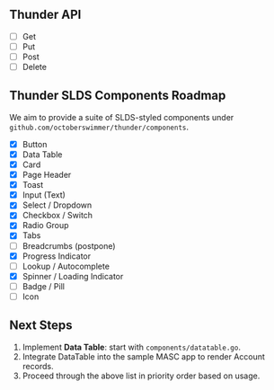 ## Thunder API

* [ ] Get
* [ ] Put
* [ ] Post
* [ ] Delete

## Thunder SLDS Components Roadmap
We aim to provide a suite of SLDS-styled components under `github.com/octoberswimmer/thunder/components`.

- [x] Button
- [x] Data Table
- [x] Card
- [x] Page Header
- [x] Toast
- [x] Input (Text)
- [x] Select / Dropdown
- [x] Checkbox / Switch
- [x] Radio Group
- [x] Tabs
- [ ] Breadcrumbs (postpone)
- [x] Progress Indicator
- [ ] Lookup / Autocomplete
- [x] Spinner / Loading Indicator
- [ ] Badge / Pill
- [ ] Icon

## Next Steps
1. Implement **Data Table**: start with `components/datatable.go`.
2. Integrate DataTable into the sample MASC app to render Account records.
3. Proceed through the above list in priority order based on usage.
